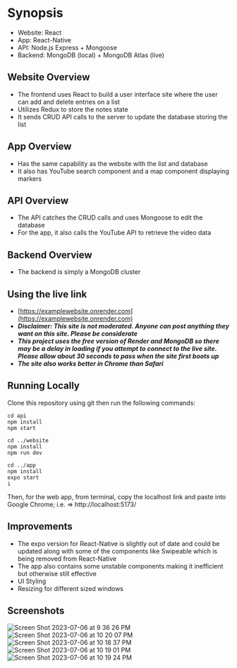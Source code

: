 # Synopsis
- Website: React
- App: React-Native
- API: Node.js Express + Mongoose
- Backend: MongoDB (local) + MongoDB Atlas (live)

## Website Overview
- The frontend uses React to build a user interface site where the user can add and delete entries on a list
- Utilizes Redux to store the notes state
- It sends CRUD API calls to the server to update the database storing the list

## App Overview
- Has the same capability as the website with the list and database
- It also has YouTube search component and a map component displaying markers 

## API Overview
- The API catches the CRUD calls and uses Mongoose to edit the database
- For the app, it also calls the YouTube API to retrieve the video data

## Backend Overview
- The backend is simply a MongoDB cluster

## Using the live link

- [https://examplewebsite.onrender.com](https://examplewebsite.onrender.com)
- ***Disclaimer: This site is not moderated. Anyone can post anything they want on this site. Please be considerate***
- ***This project uses the free version of Render and MongoDB so there may be a delay in loading if you attempt to connect to the live site. Please allow about 30 seconds to pass when the site first boots up***
- ***The site also works better in Chrome than Safari***


## Running Locally
Clone this repository using git then run the following commands:
```
cd api
npm install
npm start

cd ../website
npm install
npm run dev

cd ../app
npm install
expo start
i
```
Then, for the web app, from terminal, copy the localhost link and paste into Google Chrome; i.e. => http://localhost:5173/

## Improvements
- The expo version for React-Native is slightly out of date and could be updated along with some of the components like Swipeable which is being removed from React-Native
- The app also contains some unstable components making it inefficient but otherwise still effective
- UI Styling
- Resizing for different sized windows

## Screenshots
![Screen Shot 2023-07-06 at 9 36 26 PM](https://github.com/TroyBurkhart/Resume_Website_Code/assets/77162040/cef83a2f-8430-47e5-8295-3dc30e66599d)
![Screen Shot 2023-07-06 at 10 20 07 PM](https://github.com/TroyBurkhart/Resume_Website_Code/assets/77162040/759f4fe4-e05f-4c6a-9919-b9ded2820bdb)
![Screen Shot 2023-07-06 at 10 18 37 PM](https://github.com/TroyBurkhart/Resume_Website_Code/assets/77162040/02462192-352e-4b12-8acf-4d3a5770779a)
![Screen Shot 2023-07-06 at 10 19 01 PM](https://github.com/TroyBurkhart/Resume_Website_Code/assets/77162040/91edd99c-ca95-4063-8d90-abbd8e78edad)
![Screen Shot 2023-07-06 at 10 19 24 PM](https://github.com/TroyBurkhart/Resume_Website_Code/assets/77162040/48759f33-3851-44f8-8385-568658dff270)
